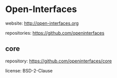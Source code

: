 Open-Interfaces
===============

website: http://open-interfaces.org

repositories: https://github.com/openinterfaces



core
----

repository: https://github.com/openinterfaces/core

license: BSD-2-Clause



